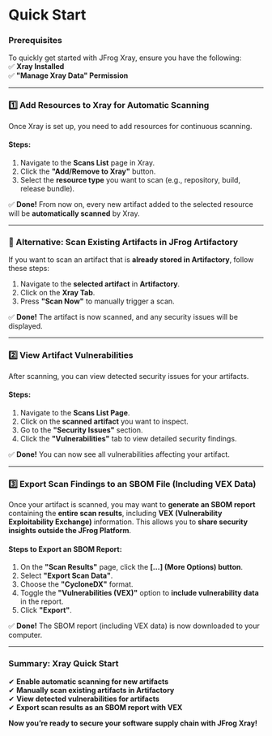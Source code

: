 # Quick Start

### **Prerequisites**

To quickly get started with JFrog Xray, ensure you have the following:\
✅ **Xray Installed**\
✅ **"Manage Xray Data" Permission**

***

### **1️⃣ Add Resources to Xray for Automatic Scanning**

Once Xray is set up, you need to add resources for continuous scanning.

#### **Steps:**

1. Navigate to the **Scans List** page in Xray.
2. Click the **"Add/Remove to Xray"** button.
3. Select the **resource type** you want to scan (e.g., repository, build, release bundle).

✅ **Done!** From now on, every new artifact added to the selected resource will be **automatically scanned** by Xray.

***

### **🔹 Alternative: Scan Existing Artifacts in JFrog Artifactory**

If you want to scan an artifact that is **already stored in Artifactory**, follow these steps:

1. Navigate to the **selected artifact** in **Artifactory**.
2. Click on the **Xray Tab**.
3. Press **"Scan Now"** to manually trigger a scan.

✅ **Done!** The artifact is now scanned, and any security issues will be displayed.

***

### **2️⃣ View Artifact Vulnerabilities**

After scanning, you can view detected security issues for your artifacts.

#### **Steps:**

1. Navigate to the **Scans List Page**.
2. Click on the **scanned artifact** you want to inspect.
3. Go to the **"Security Issues"** section.
4. Click the **"Vulnerabilities"** tab to view detailed security findings.

✅ **Done!** You can now see all vulnerabilities affecting your artifact.

***

### **3️⃣ Export Scan Findings to an SBOM File (Including VEX Data)**

Once your artifact is scanned, you may want to **generate an SBOM report** containing the **entire scan results**, including **VEX (Vulnerability Exploitability Exchange)** information. This allows you to **share security insights outside the JFrog Platform**.

#### **Steps to Export an SBOM Report:**

1. On the **"Scan Results"** page, click the **\[…] (More Options) button**.
2. Select **"Export Scan Data"**.
3. Choose the **"CycloneDX"** format.
4. Toggle the **"Vulnerabilities (VEX)"** option to **include vulnerability data** in the report.
5. Click **"Export"**.

✅ **Done!** The SBOM report (including VEX data) is now downloaded to your computer.

***

### **Summary: Xray Quick Start**

✔ **Enable automatic scanning for new artifacts**\
✔ **Manually scan existing artifacts in Artifactory**\
✔ **View detected vulnerabilities for artifacts**\
✔ **Export scan results as an SBOM report with VEX**

&#x20;**Now you’re ready to secure your software supply chain with JFrog Xray!**









